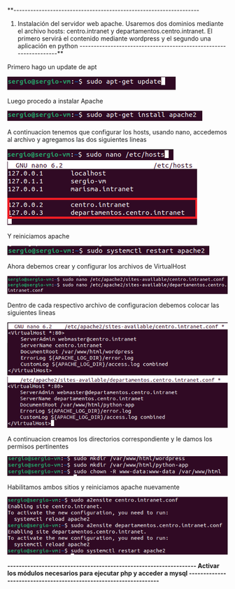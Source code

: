 **------------------------------------------------------------------
1) Instalación del servidor web apache. Usaremos dos dominios mediante el archivo hosts: centro.intranet y departamentos.centro.intranet. El primero servirá el contenido mediante wordpress y el segundo una aplicación en python</font>
------------------------------------------------------------------**


Primero hago un update de apt

![update](1.png)


Luego procedo a instalar Apache

![installapache](2.png)

A continuacion tenemos que configurar los hosts, usando nano, accedemos al archivo y agregamos las dos siguientes lineas

![hosts](3.png)
![hosts2](4.png)

Y reiniciamos apache

![reset](5.png)

Ahora debemos crear y configurar los archivos de VirtualHost

![config](6.png)

Dentro de cada respectivo archivo de configuracion debemos colocar las siguientes lineas

![configCodigo1](7.png)
![configCodigo2](9.png)

A continuacion creamos los directorios correspondiente y le damos los permisos pertinentes

![mkdir](10.png)

Habilitamos ambos sitios y reiniciamos apache nuevamente

![permisos](11.png)

**------------------------------------------------------------------
Activar los módulos necesarios para ejecutar php y acceder a mysql
------------------------------------------------------------------**
